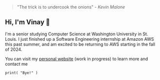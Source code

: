 > "The trick is to undercook the onions" - _Kevin Malone_

## Hi, I'm Vinay 👋

I'm a senior studying Computer Science at Washington University in St. Louis. I just finished up a Software Engineering internship at Amazon AWS this past summer, and am excited to be returning to AWS starting in the fall of 2024.

You can visit my [personal website](https://vinayvis821.github.io/personal-site/) (work in progress) to learn more and contact me

`print( "Bye!" )`
